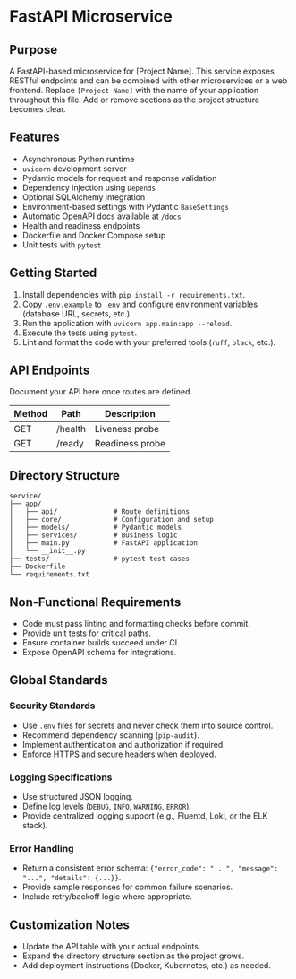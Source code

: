 # FastAPI Microservice

## Purpose
A FastAPI-based microservice for [Project Name]. This service exposes RESTful endpoints and can be combined with other microservices or a web frontend.
Replace `[Project Name]` with the name of your application throughout this file. Add or remove sections as the project structure becomes clear.

## Features
- Asynchronous Python runtime
- `uvicorn` development server
- Pydantic models for request and response validation
- Dependency injection using `Depends`
- Optional SQLAlchemy integration
- Environment-based settings with Pydantic `BaseSettings`
- Automatic OpenAPI docs available at `/docs`
- Health and readiness endpoints
- Dockerfile and Docker Compose setup
- Unit tests with `pytest`

## Getting Started
1. Install dependencies with `pip install -r requirements.txt`.
2. Copy `.env.example` to `.env` and configure environment variables (database URL, secrets, etc.).
3. Run the application with `uvicorn app.main:app --reload`.
4. Execute the tests using `pytest`.
5. Lint and format the code with your preferred tools (`ruff`, `black`, etc.).

## API Endpoints
Document your API here once routes are defined.

| Method | Path    | Description    |
|--------|---------|----------------|
| GET    | /health | Liveness probe |
| GET    | /ready  | Readiness probe|

## Directory Structure
```
service/
├── app/
│   ├── api/              # Route definitions
│   ├── core/             # Configuration and setup
│   ├── models/           # Pydantic models
│   ├── services/         # Business logic
│   ├── main.py           # FastAPI application
│   └── __init__.py
├── tests/                # pytest test cases
├── Dockerfile
└── requirements.txt
```

## Non-Functional Requirements
- Code must pass linting and formatting checks before commit.
- Provide unit tests for critical paths.
- Ensure container builds succeed under CI.
- Expose OpenAPI schema for integrations.

## Global Standards

### Security Standards
- Use `.env` files for secrets and never check them into source control.
- Recommend dependency scanning (`pip-audit`).
- Implement authentication and authorization if required.
- Enforce HTTPS and secure headers when deployed.

### Logging Specifications
- Use structured JSON logging.
- Define log levels (`DEBUG`, `INFO`, `WARNING`, `ERROR`).
- Provide centralized logging support (e.g., Fluentd, Loki, or the ELK stack).

### Error Handling
- Return a consistent error schema: `{"error_code": "...", "message": "...", "details": {...}}`.
- Provide sample responses for common failure scenarios.
- Include retry/backoff logic where appropriate.

## Customization Notes
- Update the API table with your actual endpoints.
- Expand the directory structure section as the project grows.
- Add deployment instructions (Docker, Kubernetes, etc.) as needed.
